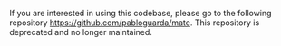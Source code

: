 <!-- Macroscopic traffic predictor (MTP)

============================================================================== -->

If you are interested in using this codebase, please go to the following repository https://github.com/pabloguarda/mate. This repository is deprecated and no longer maintained. 

<!-- Development Setup
=================

1. Clone this repository.

2. Download and install Anaconda: https://docs.anaconda.com/anaconda/install/index.html
3. Create virtual environment and install dependencies: ``conda create -n nesuelogit``
4. Activate environment: ``conda activate nesuelogit``
5. Install dependencies: ``conda env update -f env/cpu-intel.yml``. Use ``cpu-linux.yml`` located in the folder
   | ``env`` for linux based systems. You can also setup the enviroment with the yml files ``cpu-silicon.yml`` or
   | ``gpu-silicon.yml`` to train models with cpu and gpu in Apple Silicon, respectively.

This repository is currently compatible with Python 3.8.x. -->
